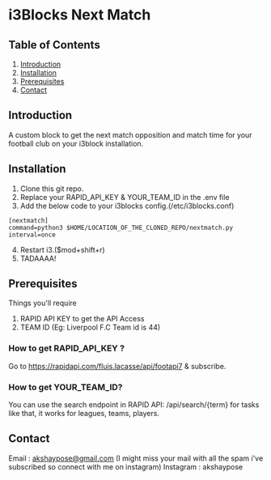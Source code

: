 # i3Blocks Next Match

## Table of Contents

1. [Introduction](#introduction)
2. [Installation](#installation)
3. [Prerequisites](#prerequisites)
4. [Contact](#contact)

## Introduction
A custom block to get the next match opposition and match time for your football club on your i3block installation.

## Installation
1. Clone this git repo.
2. Replace your RAPID_API_KEY & YOUR_TEAM_ID in the .env file
3. Add the below code to your i3blocks config.(/etc/i3blocks.conf)
```
[nextmatch]
command=python3 $HOME/LOCATION_OF_THE_CLONED_REPO/nextmatch.py
interval=once
```
4. Restart i3.($mod+shift+r)
5. TADAAAA!

## Prerequisites
Things you'll require 
1. RAPID API KEY to get the API Access
2. TEAM ID (Eg: Liverpool F.C Team id is 44)

### How to get RAPID_API_KEY ?
Go to https://rapidapi.com/fluis.lacasse/api/footapi7 & subscribe.
### How to get YOUR_TEAM_ID?
You can use the search endpoint in RAPID API: /api/search/{term} for tasks like that, it works for leagues, teams, players.

## Contact
Email : akshaypose@gmail.com (I might miss your mail with all the spam i've subscribed so connect with me on instagram)
Instagram : akshaypose
